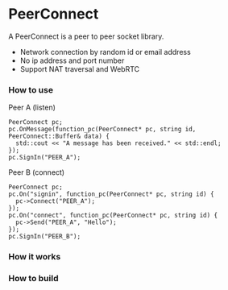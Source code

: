 # PeerConnect

A PeerConnect is a peer to peer socket library.

- Network connection by random id or email address
- No ip address and port number
- Support NAT traversal and WebRTC


### How to use
Peer A (listen)
```
PeerConnect pc;
pc.OnMessage(function_pc(PeerConnect* pc, string id, PeerConnect::Buffer& data) {
  std::cout << "A message has been received." << std::endl;
});
pc.SignIn("PEER_A");
 ```

Peer B (connect)
```
PeerConnect pc;
pc.On("signin", function_pc(PeerConnect* pc, string id) {
  pc->Connect("PEER_A");
});
pc.On("connect", function_pc(PeerConnect* pc, string id) {
  pc->Send("PEER_A", "Hello");
});
pc.SignIn("PEER_B");
```

### How it works

### How to build
